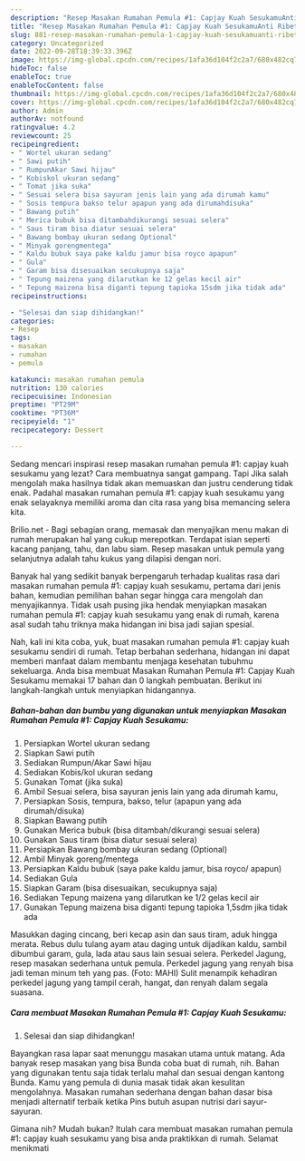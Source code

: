 ```yaml
---
description: "Resep Masakan Rumahan Pemula #1: Capjay Kuah SesukamuAnti Ribet"
title: "Resep Masakan Rumahan Pemula #1: Capjay Kuah SesukamuAnti Ribet"
slug: 881-resep-masakan-rumahan-pemula-1-capjay-kuah-sesukamuanti-ribet
category: Uncategorized
date: 2022-09-28T18:39:33.396Z
image: https://img-global.cpcdn.com/recipes/1afa36d104f2c2a7/680x482cq70/masakan-rumahan-pemula-1-capjay-kuah-sesukamu-foto-resep-utama.jpg
hideToc: false
enableToc: true
enableTocContent: false
thumbnail: https://img-global.cpcdn.com/recipes/1afa36d104f2c2a7/680x482cq70/masakan-rumahan-pemula-1-capjay-kuah-sesukamu-foto-resep-utama.jpg
cover: https://img-global.cpcdn.com/recipes/1afa36d104f2c2a7/680x482cq70/masakan-rumahan-pemula-1-capjay-kuah-sesukamu-foto-resep-utama.jpg
author: Admin
authorAv: notfound
ratingvalue: 4.2
reviewcount: 25
recipeingredient:
- " Wortel ukuran sedang"
- " Sawi putih"
- " RumpunAkar Sawi hijau"
- " Kobiskol ukuran sedang"
- " Tomat jika suka"
- " Sesuai selera bisa sayuran jenis lain yang ada dirumah kamu"
- " Sosis tempura bakso telur apapun yang ada dirumahdisuka"
- " Bawang putih"
- " Merica bubuk bisa ditambahdikurangi sesuai selera"
- " Saus tiram bisa diatur sesuai selera"
- " Bawang bombay ukuran sedang Optional"
- " Minyak gorengmentega"
- " Kaldu bubuk saya pake kaldu jamur bisa royco apapun"
- " Gula"
- " Garam bisa disesuaikan secukupnya saja"
- " Tepung maizena yang dilarutkan ke 12 gelas kecil air"
- " Tepung maizena bisa diganti tepung tapioka 15sdm jika tidak ada"
recipeinstructions:

- "Selesai dan siap dihidangkan!"
categories:
- Resep
tags:
- masakan
- rumahan
- pemula

katakunci: masakan rumahan pemula 
nutrition: 130 calories
recipecuisine: Indonesian
preptime: "PT29M"
cooktime: "PT36M"
recipeyield: "1"
recipecategory: Dessert

---
```



Sedang mencari inspirasi resep masakan rumahan pemula #1: capjay kuah sesukamu yang lezat? Cara membuatnya sangat gampang. Tapi Jika salah mengolah maka hasilnya tidak akan memuaskan dan justru cenderung tidak enak. Padahal masakan rumahan pemula #1: capjay kuah sesukamu yang enak selayaknya memiliki aroma dan cita rasa yang bisa memancing selera kita.


Brilio.net - Bagi sebagian orang, memasak dan menyajikan menu makan di rumah merupakan hal yang cukup merepotkan. Terdapat isian seperti kacang panjang, tahu, dan labu siam. Resep masakan untuk pemula yang selanjutnya adalah tahu kukus yang dilapisi dengan nori.

Banyak hal yang sedikit banyak berpengaruh terhadap kualitas rasa dari masakan rumahan pemula #1: capjay kuah sesukamu, pertama dari jenis bahan, kemudian pemilihan bahan segar hingga cara mengolah dan menyajikannya. Tidak usah pusing jika hendak menyiapkan masakan rumahan pemula #1: capjay kuah sesukamu yang enak di rumah, karena asal sudah tahu triknya maka hidangan ini bisa jadi sajian spesial.


Nah, kali ini kita coba, yuk, buat masakan rumahan pemula #1: capjay kuah sesukamu sendiri di rumah. Tetap berbahan sederhana, hidangan ini dapat memberi manfaat dalam membantu menjaga kesehatan tubuhmu sekeluarga. Anda bisa membuat Masakan Rumahan Pemula #1: Capjay Kuah Sesukamu memakai 17 bahan dan 0 langkah pembuatan. Berikut ini langkah-langkah untuk menyiapkan hidangannya.

<!--inarticleads1-->

##### Bahan-bahan dan bumbu yang digunakan untuk menyiapkan Masakan Rumahan Pemula #1: Capjay Kuah Sesukamu:

1. Persiapkan  Wortel ukuran sedang
1. Siapkan  Sawi putih
1. Sediakan  Rumpun/Akar Sawi hijau
1. Sediakan  Kobis/kol ukuran sedang
1. Gunakan  Tomat (jika suka)
1. Ambil  Sesuai selera, bisa sayuran jenis lain yang ada dirumah kamu,
1. Persiapkan  Sosis, tempura, bakso, telur (apapun yang ada dirumah/disuka)
1. Siapkan  Bawang putih
1. Gunakan  Merica bubuk (bisa ditambah/dikurangi sesuai selera)
1. Gunakan  Saus tiram (bisa diatur sesuai selera)
1. Persiapkan  Bawang bombay ukuran sedang (Optional)
1. Ambil  Minyak goreng/mentega
1. Persiapkan  Kaldu bubuk (saya pake kaldu jamur, bisa royco/ apapun)
1. Sediakan  Gula
1. Siapkan  Garam (bisa disesuaikan, secukupnya saja)
1. Sediakan  Tepung maizena yang dilarutkan ke 1/2 gelas kecil air
1. Gunakan  Tepung maizena bisa diganti tepung tapioka 1,5sdm jika tidak ada


Masukkan daging cincang, beri kecap asin dan saus tiram, aduk hingga merata. Rebus dulu tulang ayam atau daging untuk dijadikan kaldu, sambil dibumbui garam, gula, lada atau saus lain sesuai selera. Perkedel Jagung, resep masakan sederhana untuk pemula. Perkedel jagung yang renyah bisa jadi teman minum teh yang pas. (Foto: MAHI) Sulit menampik kehadiran perkedel jagung yang tampil cerah, hangat, dan renyah dalam segala suasana. 

<!--inarticleads2-->

##### Cara membuat Masakan Rumahan Pemula #1: Capjay Kuah Sesukamu:


1. Selesai dan siap dihidangkan!

Bayangkan rasa lapar saat menunggu masakan utama untuk matang. Ada banyak resep masakan yang bisa Bunda coba buat di rumah, nih. Bahan yang digunakan tentu saja tidak terlalu mahal dan sesuai dengan kantong Bunda. Kamu yang pemula di dunia masak tidak akan kesulitan mengolahnya. Masakan rumahan sederhana dengan bahan dasar bisa menjadi alternatif terbaik ketika Pins butuh asupan nutrisi dari sayur-sayuran. 

Gimana nih? Mudah bukan? Itulah cara membuat masakan rumahan pemula #1: capjay kuah sesukamu yang bisa anda praktikkan di rumah. Selamat menikmati
